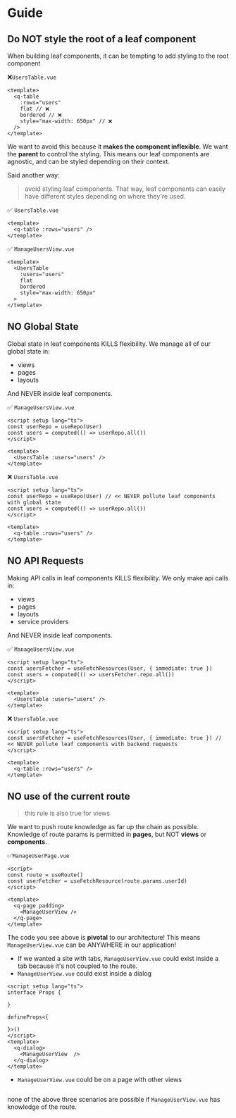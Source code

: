 # Guide

## Do NOT style the root of a leaf component
When building leaf components, it can be tempting to add styling to the root component

:x:`UsersTable.vue`
```vue
<template>
  <q-table
    :rows="users"
    flat // ❌
    bordered // ❌
    style="max-width: 650px" // ❌
  />
</template>
```

We want to avoid this because it **makes the component inflexible**. We want the **parent** to control the styling.
This means our leaf components are agnostic, and can be styled depending on their context.

Said another way:
> avoid styling leaf components. That way, leaf components can easily have different styles depending on where they're used.

:white_check_mark: `UsersTable.vue`
```vue
<template>
  <q-table :rows="users" />
</template>
```

:white_check_mark: `ManageUsersView.vue`
```vue
<template>
  <UsersTable
    :users="users"
    flat
    bordered
    style="max-width: 650px"
  >
</template>
```

## NO Global State
Global state in leaf components KILLS flexibility. We manage all of our global state in:
- views
- pages
- layouts

And NEVER inside leaf components.

✅ `ManageUsersView.vue`
```vue
<script setup lang="ts">
const userRepo = useRepo(User)
const users = computed(() => userRepo.all())
</script>

<template>
  <UsersTable :users="users" />
</template>
```


❌ `UsersTable.vue`
```vue
<script setup lang="ts">
const userRepo = useRepo(User) // << NEVER pollute leaf components with global state
const users = computed(() => userRepo.all())
</script>

<template>
  <q-table :rows="users" />
</template>
```

## NO API Requests
Making API calls in leaf components KILLS flexibility. We only make api calls in:
- views
- pages
- layouts
- service providers

And NEVER inside leaf components.

✅ `ManageUsersView.vue`
```vue
<script setup lang="ts">
const usersFetcher = useFetchResources(User, { immediate: true })
const users = computed(() => usersFetcher.repo.all())
</script>

<template>
  <UsersTable :users="users" />
</template>
```


❌ `UsersTable.vue`
```vue
<script setup lang="ts">
const usersFetcher = useFetchResources(User, { immediate: true }) // << NEVER pollute leaf components with backend requests
</script>

<template>
  <q-table :rows="users" />
</template>
```

## NO use of the current route
> this rule is also true for views

We want to push route knowledge as far up the chain as possible. Knowledge of route params is permitted in **pages**, but NOT **views** or **components**.

:white_check_mark:`ManageUserPage.vue`
```vue
<script>
const route = useRoute()
const userFetcher = useFetchResource(route.params.userId)
</script>

<template>
  <q-page padding>
    <ManageUserView />
  </q-page>
</template>
```
The code you see above is **pivotal** to our architecture! This means `ManageUserView.vue` can be ANYWHERE in our application!

- If we wanted a site with tabs, `ManageUserView.vue` could exist inside a tab because it's not coupled to the route.
- `ManageUserView.vue` could exist inside a dialog
```vue
<script setup lang="ts">
interface Props {

}

defineProps<{
  
}>()
</script>
<template>
  <q-dialog>
    <ManageUserView  />
  </q-dialog>
</template>
```
- `ManageUserView.vue` could be on a page with other views
```

```

none of the above three scenarios are possible if `ManageUserView.vue` has knowledge of the route.